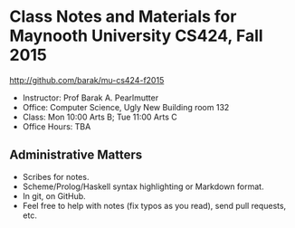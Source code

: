 Class Notes and Materials for Maynooth University CS424, Fall 2015
===============================================================

http://github.com/barak/mu-cs424-f2015

* Instructor: Prof Barak A. Pearlmutter
* Office: Computer Science, Ugly New Building room 132
* Class: Mon 10:00 Arts B; Tue 11:00 Arts C
* Office Hours: TBA

Administrative Matters
----------------------

* Scribes for notes.
* Scheme/Prolog/Haskell syntax highlighting or Markdown format.
* In git, on GitHub.
* Feel free to help with notes (fix typos as you read), send pull requests, etc.
